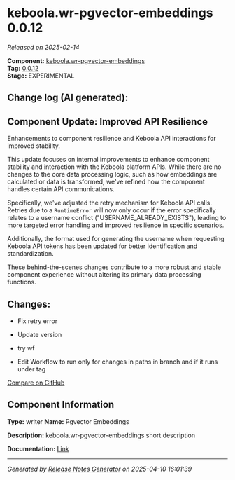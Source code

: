 #  keboola.wr-pgvector-embeddings 0.0.12

_Released on 2025-02-14_

**Component:** [keboola.wr-pgvector-embeddings](https://github.com/keboola/component-embeddings-v2)  
**Tag:** [0.0.12](https://github.com/keboola/component-embeddings-v2/releases/tag/0.0.12)  
**Stage:** EXPERIMENTAL


## Change log (AI generated):
## Component Update: Improved API Resilience
Enhancements to component resilience and Keboola API interactions for improved stability.

This update focuses on internal improvements to enhance component stability and interaction with the Keboola platform APIs. While there are no changes to the core data processing logic, such as how embeddings are calculated or data is transformed, we've refined how the component handles certain API communications.

Specifically, we've adjusted the retry mechanism for Keboola API calls. Retries due to a `RuntimeError` will now only occur if the error specifically relates to a username conflict ("USERNAME_ALREADY_EXISTS"), leading to more targeted error handling and improved resilience in specific scenarios.

Additionally, the format used for generating the username when requesting Keboola API tokens has been updated for better identification and standardization.

These behind-the-scenes changes contribute to a more robust and stable component experience without altering its primary data processing functions.



## Changes:



- Fix retry error 




- Update version 




- try wf 




- Edit Workflow to run only for changes in paths in branch and if it runs under tag 



[Compare on GitHub](https://github.com/keboola/component-embeddings-v2/compare/0.0.11...0.0.12)



## Component Information
**Type:** writer
**Name:** Pgvector Embeddings

**Description:** keboola.wr-pgvector-embeddings short description


**Documentation:** [Link](https://github.com/keboola/component-embeddings-v2/blob/master/README.md)



---
_Generated by [Release Notes Generator](https://github.com/keboola/release-notes-generator)
on 2025-04-10 16:01:39_